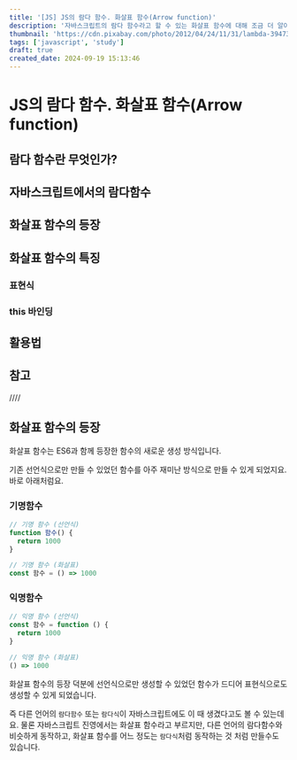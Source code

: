 ```yaml
---
title: '[JS] JS의 람다 함수. 화살표 함수(Arrow function)'
description: '자바스크립트의 람다 함수라고 할 수 있는 화살표 함수에 대해 조금 더 알아봅니다.'
thumbnail: 'https://cdn.pixabay.com/photo/2012/04/24/11/31/lambda-39473_1280.png'
tags: ['javascript', 'study']
draft: true
created_date: 2024-09-19 15:13:46
---
```


# JS의 람다 함수. 화살표 함수(Arrow function)

## 람다 함수란 무엇인가?

## 자바스크립트에서의 람다함수

## 화살표 함수의 등장

## 화살표 함수의 특징

### 표현식

### this 바인딩

## 활용법

## 참고

////

## 화살표 함수의 등장

화살표 함수는 ES6과 함께 등장한 함수의 새로운 생성 방식입니다.

기존 선언식으로만 만들 수 있었던 함수를 아주 재미난 방식으로 만들 수 있게 되었지요. 바로 아래처럼요.

### 기명함수

```js
// 기명 함수 (선언식)
function 함수() {
  return 1000
}

// 기명 함수 (화살표)
const 함수 = () => 1000
```

### 익명함수

```js
// 익명 함수 (선언식)
const 함수 = function () {
  return 1000
}

// 익명 함수 (화살표)
() => 1000
```

화살표 함수의 등장 덕분에 선언식으로만 생성할 수 있었던 함수가 드디어 표현식으로도 생성할 수 있게 되었습니다.

즉 다른 언어의 `람다함수` 또는 `람다식`이 자바스크립트에도 이 때 생겼다고도 볼 수 있는데요. 물론 자바스크립트 진영에서는 화살표 함수라고 부르지만, 다른 언어의 람다함수와 비슷하게 동작하고, 화살표 함수를 어느 정도는 `람다식`처럼 동작하는 것 처럼 만들수도 있습니다.
